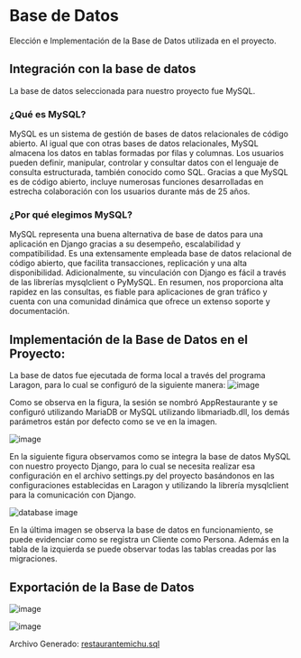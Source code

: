 # Base de Datos
Elección e Implementación de la Base de Datos utilizada en el proyecto.

## Integración con la base de datos
La base de datos seleccionada para nuestro proyecto fue MySQL.
### ¿Qué es MySQL?
MySQL es un sistema de gestión de bases de datos relacionales de código abierto. Al igual que con otras bases de datos relacionales, MySQL almacena los datos en tablas formadas por filas y columnas. Los usuarios pueden definir, manipular, controlar y consultar datos con el lenguaje de consulta estructurada, también conocido como SQL. Gracias a que MySQL es de código abierto, incluye numerosas funciones desarrolladas en estrecha colaboración con los usuarios durante más de 25 años.

### ¿Por qué elegimos MySQL?
MySQL representa una buena alternativa de base de datos para una aplicación en Django gracias a su desempeño, escalabilidad y compatibilidad. Es una extensamente empleada base de datos relacional de código abierto, que facilita transacciones, replicación y una alta disponibilidad. Adicionalmente, su vinculación con Django es fácil a través de las librerías mysqlclient o PyMySQL. En resumen, nos proporciona alta rapidez en las consultas, es fiable para aplicaciones de gran tráfico y cuenta con una comunidad dinámica que ofrece un extenso soporte y documentación.

## Implementación de la Base de Datos en el Proyecto:
La base de datos fue ejecutada de forma local a través del programa Laragon, para lo cual se configuró de la siguiente manera:
![image](https://github.com/user-attachments/assets/b04506e8-e1d5-4810-ae89-a8f6494342d7)

Como se observa en la figura, la sesión se nombró AppRestaurante y se configuró utilizando MariaDB or MySQL utilizando libmariadb.dll, los demás parámetros están por defecto como se ve en la imagen.

![image](https://github.com/user-attachments/assets/eed8c7be-8553-44c6-8f4c-7e57d38a0073)

En la siguiente figura observamos como se integra la base de datos MySQL con nuestro proyecto Django, para lo cual se necesita realizar esa configuración en el archivo settings.py del proyecto basándonos en las configuraciones establecidas en Laragon y utilizando la librería mysqlclient para la comunicación con Django.

![database image](https://github.com/user-attachments/assets/a02f227a-b5a4-4b47-b5f5-6e7f3e98f66e)

En la última imagen se observa la base de datos en funcionamiento, se puede evidenciar como se registra un Cliente como Persona. Además en la tabla de la izquierda se puede observar todas las tablas creadas por las migraciones.

## Exportación de la Base de Datos
![image](https://github.com/user-attachments/assets/b0e6132d-1311-4979-a9f4-4fa99a6bc314)

![image](https://github.com/user-attachments/assets/0bf21a3c-3fe0-43dd-ab43-8bfc12b654ff)

Archivo Generado:
[restaurantemichu.sql](https://github.com/Michu117/RestauranteMichu/blob/main/restaurantemichu.sql)
